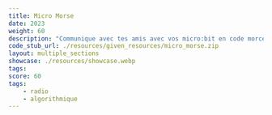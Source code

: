 ```yaml
---
title: Micro Morse
date: 2023
weight: 60
description: "Communique avec tes amis avec vos micro:bit en code morce ! 📡🖲️"
code_stub_url: ./resources/given_resources/micro_morse.zip
layout: multiple_sections
showcase: ./resources/showcase.webp
tags:
score: 60
tags:
    - radio
    - algorithmique
---
```

